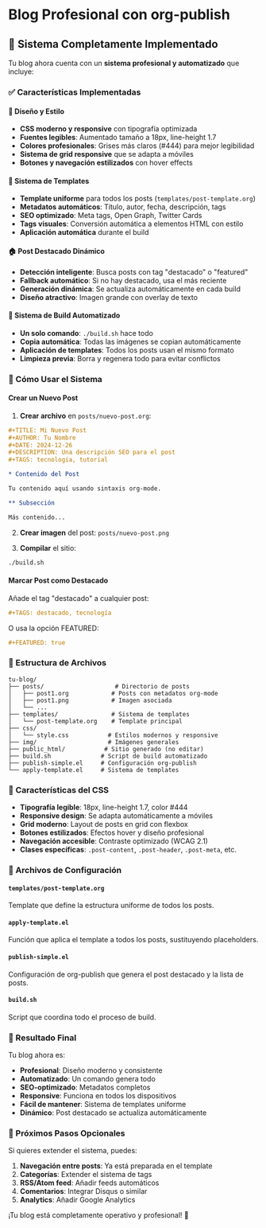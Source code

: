 # Blog Profesional con org-publish

## 🎉 Sistema Completamente Implementado

Tu blog ahora cuenta con un **sistema profesional y automatizado** que incluye:

### ✅ Características Implementadas

#### 🎨 **Diseño y Estilo**
- **CSS moderno y responsive** con tipografía optimizada
- **Fuentes legibles**: Aumentado tamaño a 18px, line-height 1.7
- **Colores profesionales**: Grises más claros (#444) para mejor legibilidad
- **Sistema de grid responsive** que se adapta a móviles
- **Botones y navegación estilizados** con hover effects

#### 🔄 **Sistema de Templates**
- **Template uniforme** para todos los posts (`templates/post-template.org`)
- **Metadatos automáticos**: Título, autor, fecha, descripción, tags
- **SEO optimizado**: Meta tags, Open Graph, Twitter Cards
- **Tags visuales**: Conversión automática a elementos HTML con estilo
- **Aplicación automática** durante el build

#### 🏠 **Post Destacado Dinámico**
- **Detección inteligente**: Busca posts con tag "destacado" o "featured"
- **Fallback automático**: Si no hay destacado, usa el más reciente
- **Generación dinámica**: Se actualiza automáticamente en cada build
- **Diseño atractivo**: Imagen grande con overlay de texto

#### 🎯 **Sistema de Build Automatizado**
- **Un solo comando**: `./build.sh` hace todo
- **Copia automática**: Todas las imágenes se copian automáticamente
- **Aplicación de templates**: Todos los posts usan el mismo formato
- **Limpieza previa**: Borra y regenera todo para evitar conflictos

### 🚀 Cómo Usar el Sistema

#### Crear un Nuevo Post

1. **Crear archivo** en `posts/nuevo-post.org`:
```org
#+TITLE: Mi Nuevo Post
#+AUTHOR: Tu Nombre
#+DATE: 2024-12-26
#+DESCRIPTION: Una descripción SEO para el post
#+TAGS: tecnología, tutorial

* Contenido del Post

Tu contenido aquí usando sintaxis org-mode.

** Subsección

Más contenido...
```

2. **Crear imagen** del post: `posts/nuevo-post.png`

3. **Compilar** el sitio:
```bash
./build.sh
```

#### Marcar Post como Destacado

Añade el tag "destacado" a cualquier post:
```org
#+TAGS: destacado, tecnología
```

O usa la opción FEATURED:
```org
#+FEATURED: true
```

### 📁 Estructura de Archivos

```
tu-blog/
├── posts/                    # Directorio de posts
│   ├── post1.org            # Posts con metadatos org-mode
│   ├── post1.png            # Imagen asociada
│   └── ...
├── templates/               # Sistema de templates
│   └── post-template.org    # Template principal
├── css/
│   └── style.css           # Estilos modernos y responsive
├── img/                    # Imágenes generales
├── public_html/           # Sitio generado (no editar)
├── build.sh              # Script de build automatizado
├── publish-simple.el     # Configuración org-publish
└── apply-template.el     # Sistema de templates
```

### 🎨 Características del CSS

- **Tipografía legible**: 18px, line-height 1.7, color #444
- **Responsive design**: Se adapta automáticamente a móviles
- **Grid moderno**: Layout de posts en grid con flexbox
- **Botones estilizados**: Efectos hover y diseño profesional
- **Navegación accesible**: Contraste optimizado (WCAG 2.1)
- **Clases específicas**: `.post-content`, `.post-header`, `.post-meta`, etc.

### 🔧 Archivos de Configuración

#### `templates/post-template.org`
Template que define la estructura uniforme de todos los posts.

#### `apply-template.el`
Función que aplica el template a todos los posts, sustituyendo placeholders.

#### `publish-simple.el`
Configuración de org-publish que genera el post destacado y la lista de posts.

#### `build.sh`
Script que coordina todo el proceso de build.

### 🎯 Resultado Final

Tu blog ahora es:
- **Profesional**: Diseño moderno y consistente
- **Automatizado**: Un comando genera todo
- **SEO-optimizado**: Metadatos completos
- **Responsive**: Funciona en todos los dispositivos
- **Fácil de mantener**: Sistema de templates uniforme
- **Dinámico**: Post destacado se actualiza automáticamente

### 📝 Próximos Pasos Opcionales

Si quieres extender el sistema, puedes:
1. **Navegación entre posts**: Ya está preparada en el template
2. **Categorías**: Extender el sistema de tags
3. **RSS/Atom feed**: Añadir feeds automáticos
4. **Comentarios**: Integrar Disqus o similar
5. **Analytics**: Añadir Google Analytics

¡Tu blog está completamente operativo y profesional! 🎉
